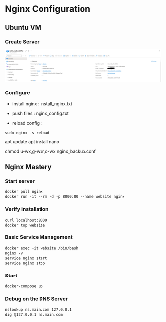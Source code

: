 # Nginx Configuration


## Ubuntu VM

### Create Server
<img src="/pictures/ubuntu.png" title="ubuntu"  width="900">

### Configure

- install nginx : install_nginx.txt

- push files : nginx_config.txt

- reload config :
```
sudo nginx -s reload
```

apt update
apt install nano

chmod u-wx,g-wxr,o-wx nginx_backup.conf


## Nginx Mastery

### Start server
```
docker pull nginx
docker run -it --rm -d -p 8000:80 --name website nginx
```

### Verify installation
```
curl localhost:8000
docker top website
```

### Basic Service Management
```
docker exec -it website /bin/bash
nginx -v
service nginx start
service nginx stop
```

### Start
```
docker-compose up
```

### Debug on the DNS Server
```
nslookup ns.main.com 127.0.0.1
dig @127.0.0.1 ns.main.com
```
